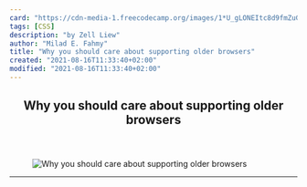 ```yaml
---
card: "https://cdn-media-1.freecodecamp.org/images/1*U_gLONEItc8d9fmZuGb8Fw.png"
tags: [CSS]
description: "by Zell Liew"
author: "Milad E. Fahmy"
title: "Why you should care about supporting older browsers"
created: "2021-08-16T11:33:40+02:00"
modified: "2021-08-16T11:33:40+02:00"
---
```

<div class="site-wrapper">
<main id="site-main" class="site-main outer">
<div class="inner">
<article class="post-full post tag-css tag-browsers tag-javascript tag-design tag-technology ">
<header class="post-full-header">
<h1 class="post-full-title">Why you should care about supporting older browsers</h1>
</header>
<figure class="post-full-image">
<picture>
<source media="(max-width: 700px)" sizes="1px" srcset="data:image/gif;base64,R0lGODlhAQABAIAAAAAAAP///yH5BAEAAAAALAAAAAABAAEAAAIBRAA7 1w">
<source media="(min-width: 701px)" sizes="(max-width: 800px) 400px,
(max-width: 1170px) 700px,
1400px" srcset="https://cdn-media-1.freecodecamp.org/images/1*U_gLONEItc8d9fmZuGb8Fw.png 300w,
https://cdn-media-1.freecodecamp.org/images/1*U_gLONEItc8d9fmZuGb8Fw.png 600w,
https://cdn-media-1.freecodecamp.org/images/1*U_gLONEItc8d9fmZuGb8Fw.png 1000w,
https://cdn-media-1.freecodecamp.org/images/1*U_gLONEItc8d9fmZuGb8Fw.png 2000w">
<img onerror="this.style.display='none'" src="https://cdn-media-1.freecodecamp.org/images/1*U_gLONEItc8d9fmZuGb8Fw.png" alt="Why you should care about supporting older browsers">
</picture>
</figure>
<section class="post-full-content">
<div class="post-content medium-migrated-article">
</div>
<hr>
</section>
</article>
</div>
</main>
</div>
<!-- Google Tag Manager (noscript) -->
<!-- End Google Tag Manager (noscript) -->
